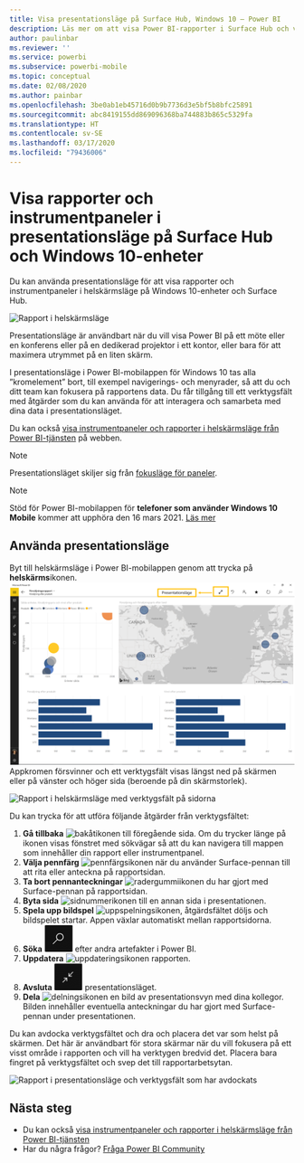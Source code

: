 ```yaml
---
title: Visa presentationsläge på Surface Hub, Windows 10 – Power BI
description: Läs mer om att visa Power BI-rapporter i Surface Hub och visa Power BI-instrumentpaneler, rapporter och paneler i helskärmsläge på Windows 10-enheter.
author: paulinbar
ms.reviewer: ''
ms.service: powerbi
ms.subservice: powerbi-mobile
ms.topic: conceptual
ms.date: 02/08/2020
ms.author: painbar
ms.openlocfilehash: 3be0ab1eb45716d0b9b7736d3e5bf5b8bfc25891
ms.sourcegitcommit: abc8419155dd869096368ba744883b865c5329fa
ms.translationtype: HT
ms.contentlocale: sv-SE
ms.lasthandoff: 03/17/2020
ms.locfileid: "79436006"
---
```

# <a name="view-reports-and-dashboards-in-presentation-mode-on-surface-hub-and-windows-10-devices"></a>Visa rapporter och instrumentpaneler i presentationsläge på Surface Hub och Windows 10-enheter
Du kan använda presentationsläge för att visa rapporter och instrumentpaneler i helskärmsläge på Windows 10-enheter och Surface Hub. 

![Rapport i helskärmsläge](./media/mobile-windows-10-app-presentation-mode/power-bi-presentation-mode-2.png)

Presentationsläge är användbart när du vill visa Power BI på ett möte eller en konferens eller på en dedikerad projektor i ett kontor, eller bara för att maximera utrymmet på en liten skärm. 

I presentationsläge i Power BI-mobilappen för Windows 10 tas alla ”kromelement” bort, till exempel navigerings- och menyrader, så att du och ditt team kan fokusera på rapportens data. Du får tillgång till ett verktygsfält med åtgärder som du kan använda för att interagera och samarbeta med dina data i presentationsläget.

Du kan också [visa instrumentpaneler och rapporter i helskärmsläge från Power BI-tjänsten](../end-user-focus.md) på webben.

> [!NOTE]
> Presentationsläget skiljer sig från [fokusläge för paneler](mobile-tiles-in-the-mobile-apps.md).

>[!NOTE]
>Stöd för Power BI-mobilappen för **telefoner som använder Windows 10 Mobile** kommer att upphöra den 16 mars 2021. [Läs mer](https://go.microsoft.com/fwlink/?linkid=2121400)

## <a name="use-presentation-mode"></a>Använda presentationsläge
Byt till helskärmsläge i Power BI-mobilappen genom att trycka på **helskärms**ikonen.
![Helskärmsikon](././media/mobile-windows-10-app-presentation-mode/power-bi-full-screen-icon.png) Appkromen försvinner och ett verktygsfält visas längst ned på skärmen eller på vänster och höger sida (beroende på din skärmstorlek).

![Rapport i helskärmsläge med verktygsfält på sidorna](./media/mobile-windows-10-app-presentation-mode/power-bi-presentation-mode-2.png)

Du kan trycka för att utföra följande åtgärder från verktygsfältet:

1. **Gå tillbaka** ![bakåtikonen](./media/mobile-windows-10-app-presentation-mode/power-bi-windows-10-presentation-back-icon.png) till föregående sida. Om du trycker länge på ikonen visas fönstret med sökvägar så att du kan navigera till mappen som innehåller din rapport eller instrumentpanel.
2. **Välja pennfärg** ![pennfärgsikonen](./media/mobile-windows-10-app-presentation-mode/power-bi-windows-10-presentation-ink-icon.png) när du använder Surface-pennan till att rita eller anteckna på rapportsidan.
3. **Ta bort pennanteckningar** ![radergummiikonen](./media/mobile-windows-10-app-presentation-mode/power-bi-windows-10-presentation-eraser-icon.png) du har gjort med Surface-pennan på rapportsidan.  
4. **Byta sida** ![sidnummerikonen](./media/mobile-windows-10-app-presentation-mode/power-bi-windows-10-presentation-pages-icon.png) till en annan sida i presentationen.
5. **Spela upp bildspel** ![uppspelningsikonen](./media/mobile-windows-10-app-presentation-mode/power-bi-windows-10-presentation-play-icon.png), åtgärdsfältet döljs och bildspelet startar. Appen växlar automatiskt mellan rapportsidorna. 
6. **Söka** ![sökikonen](./media/mobile-windows-10-app-presentation-mode/power-bi-windows-10-presentation-search-icon.png) efter andra artefakter i Power BI.
7. **Uppdatera** ![uppdateringsikonen](./media/mobile-windows-10-app-presentation-mode/power-bi-windows-10-presentation-refresh-icon.png) rapporten.
8. **Avsluta** ![avsluta helskärmsläget](./media/mobile-windows-10-app-presentation-mode/power-bi-windows-10-exit-full-screen-icon.png) presentationsläget.
8. **Dela** ![delningsikonen](./media/mobile-windows-10-app-presentation-mode/power-bi-windows-10-share-icon.png) en bild av presentationsvyn med dina kollegor. Bilden innehåller eventuella anteckningar du har gjort med Surface-pennan under presentationen.

Du kan avdocka verktygsfältet och dra och placera det var som helst på skärmen. Det här är användbart för stora skärmar när du vill fokusera på ett visst område i rapporten och vill ha verktygen bredvid det. Placera bara fingret på verktygsfältet och svep det till rapportarbetsytan.

![Rapport i presentationsläge och verktygsfält som har avdockats](./media/mobile-windows-10-app-presentation-mode/power-bi-windows-10-presentation-drag-toolbar-2.png)


## <a name="next-steps"></a>Nästa steg
* Du kan också [visa instrumentpaneler och rapporter i helskärmsläge från Power BI-tjänsten](../end-user-focus.md)
* Har du några frågor? [Fråga Power BI Community](https://community.powerbi.com/)

